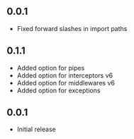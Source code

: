 ## 0.0.1

- Fixed forward slashes in import paths

## 0.1.1

- Added option for pipes 
- Added option for interceptors v6
- Added option for middlewares v6
- Added option for exceptions

## 0.0.1

- Initial release
